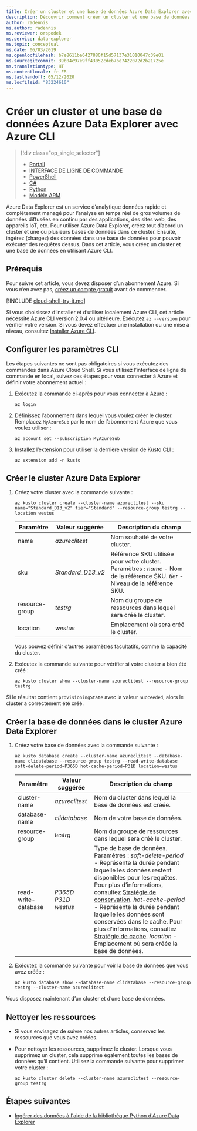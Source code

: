 ```yaml
---
title: Créer un cluster et une base de données Azure Data Explorer avec Azure CLI
description: Découvrir comment créer un cluster et une base de données Azure Data Explorer à l’aide de l’interface de ligne de commande Azure
author: radennis
ms.author: radennis
ms.reviewer: orspodek
ms.service: data-explorer
ms.topic: conceptual
ms.date: 06/03/2019
ms.openlocfilehash: b7e8611ba6427880f15d57137e31010047c39e01
ms.sourcegitcommit: 39b04c97e9ff43052cdeb7be7422072d2b21725e
ms.translationtype: HT
ms.contentlocale: fr-FR
ms.lasthandoff: 05/12/2020
ms.locfileid: "83224610"
---
```

# <a name="create-an-azure-data-explorer-cluster-and-database-by-using-azure-cli"></a>Créer un cluster et une base de données Azure Data Explorer avec Azure CLI

> [!div class="op_single_selector"]
> * [Portail](create-cluster-database-portal.md)
> * [INTERFACE DE LIGNE DE COMMANDE](create-cluster-database-cli.md)
> * [PowerShell](create-cluster-database-powershell.md)
> * [C#](create-cluster-database-csharp.md)
> * [Python](create-cluster-database-python.md)
> * [Modèle ARM](create-cluster-database-resource-manager.md)

Azure Data Explorer est un service d’analytique données rapide et complètement managé pour l’analyse en temps réel de gros volumes de données diffusées en continu par des applications, des sites web, des appareils IoT, etc. Pour utiliser Azure Data Explorer, créez tout d’abord un cluster et une ou plusieurs bases de données dans ce cluster. Ensuite, ingérez (chargez) des données dans une base de données pour pouvoir exécuter des requêtes dessus. Dans cet article, vous créez un cluster et une base de données en utilisant Azure CLI.

## <a name="prerequisites"></a>Prérequis

Pour suivre cet article, vous devez disposer d’un abonnement Azure. Si vous n’en avez pas, [créez un compte gratuit](https://azure.microsoft.com/free/) avant de commencer.

[!INCLUDE [cloud-shell-try-it.md](includes/cloud-shell-try-it.md)]

Si vous choisissez d’installer et d’utiliser localement Azure CLI, cet article nécessite Azure CLI version 2.0.4 ou ultérieure. Exécutez `az --version` pour vérifier votre version. Si vous devez effectuer une installation ou une mise à niveau, consultez [Installer Azure CLI](/cli/azure/install-azure-cli?view=azure-cli-latest).

## <a name="configure-the-cli-parameters"></a>Configurer les paramètres CLI

Les étapes suivantes ne sont pas obligatoires si vous exécutez des commandes dans Azure Cloud Shell. Si vous utilisez l’interface de ligne de commande en local, suivez ces étapes pour vous connecter à Azure et définir votre abonnement actuel :

1. Exécutez la commande ci-après pour vous connecter à Azure :

    ```azurecli-interactive
    az login
    ```

1. Définissez l’abonnement dans lequel vous voulez créer le cluster. Remplacez `MyAzureSub` par le nom de l’abonnement Azure que vous voulez utiliser :

    ```azurecli-interactive
    az account set --subscription MyAzureSub
    ```
   
1. Installez l’extension pour utiliser la dernière version de Kusto CLI :

    ```azurecli-interactive
    az extension add -n kusto
    ```

## <a name="create-the-azure-data-explorer-cluster"></a>Créer le cluster Azure Data Explorer

1. Créez votre cluster avec la commande suivante :

    ```azurecli-interactive
    az kusto cluster create --cluster-name azureclitest --sku name="Standard_D13_v2" tier="Standard" --resource-group testrg --location westus
    ```

   |**Paramètre** | **Valeur suggérée** | **Description du champ**|
   |---|---|---|
   | name | *azureclitest* | Nom souhaité de votre cluster.|
   | sku | *Standard_D13_v2* | Référence SKU utilisée pour votre cluster. Paramètres : *name* - Nom de la référence SKU. *tier* - Niveau de la référence SKU. |
   | resource-group | *testrg* | Nom du groupe de ressources dans lequel sera créé le cluster. |
   | location | *westus* | Emplacement où sera créé le cluster. |

    Vous pouvez définir d’autres paramètres facultatifs, comme la capacité du cluster.

1. Exécutez la commande suivante pour vérifier si votre cluster a bien été créé :

    ```azurecli-interactive
    az kusto cluster show --cluster-name azureclitest --resource-group testrg
    ```

Si le résultat contient `provisioningState` avec la valeur `Succeeded`, alors le cluster a correctement été créé.

## <a name="create-the-database-in-the-azure-data-explorer-cluster"></a>Créer la base de données dans le cluster Azure Data Explorer

1. Créez votre base de données avec la commande suivante :

    ```azurecli-interactive
    az kusto database create --cluster-name azureclitest --database-name clidatabase --resource-group testrg --read-write-database soft-delete-period=P365D hot-cache-period=P31D location=westus
    ```

   |**Paramètre** | **Valeur suggérée** | **Description du champ**|
   |---|---|---|
   | cluster-name | *azureclitest* | Nom du cluster dans lequel la base de données est créée.|
   | database-name | *clidatabase* | Nom de votre base de données.|
   | resource-group | *testrg* | Nom du groupe de ressources dans lequel sera créé le cluster. |
   | read-write-database | *P365D* *P31D* *westus* | Type de base de données. Paramètres : *soft-delete-period* - Représente la durée pendant laquelle les données restent disponibles pour les requêtes. Pour plus d’informations, consultez [Stratégie de conservation](kusto/management/retentionpolicy.md). *hot-cache-period* - Représente la durée pendant laquelle les données sont conservées dans le cache. Pour plus d’informations, consultez [Stratégie de cache](kusto/management/cachepolicy.md). *location* - Emplacement où sera créée la base de données. |

1. Exécutez la commande suivante pour voir la base de données que vous avez créée :

    ```azurecli-interactive
    az kusto database show --database-name clidatabase --resource-group testrg --cluster-name azureclitest
    ```

Vous disposez maintenant d’un cluster et d’une base de données.

## <a name="clean-up-resources"></a>Nettoyer les ressources

* Si vous envisagez de suivre nos autres articles, conservez les ressources que vous avez créées.
* Pour nettoyer les ressources, supprimez le cluster. Lorsque vous supprimez un cluster, cela supprime également toutes les bases de données qu’il contient. Utilisez la commande suivante pour supprimer votre cluster :

    ```azurecli-interactive
    az kusto cluster delete --cluster-name azureclitest --resource-group testrg
    ```

## <a name="next-steps"></a>Étapes suivantes

* [Ingérer des données à l'aide de la bibliothèque Python d'Azure Data Explorer](python-ingest-data.md)
